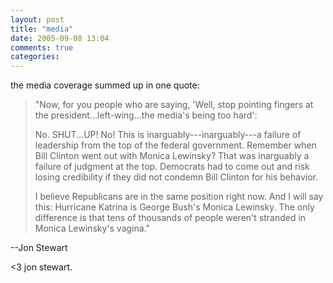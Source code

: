 ```yaml
---
layout: post
title: "media"
date: 2005-09-08 13:04
comments: true
categories: 
---
```

the media coverage summed up in one quote:

<blockquote>
"Now, for you people who are saying, 'Well, stop pointing fingers at the president...left-wing...the media's being too hard':

No.  SHUT...UP!  No!  This is inarguably---inarguably---a failure of leadership from the top of the federal government.  Remember when Bill Clinton went out with Monica Lewinsky? That was inarguably a failure of judgment at the top. Democrats had to come out and risk losing credibility if they did not condemn Bill Clinton for his behavior.

I believe Republicans are in the same position right now. And I will say this: Hurricane Katrina is George Bush's Monica Lewinsky. The only difference is that tens of thousands of people weren't stranded in Monica Lewinsky's vagina."
</blockquote>

--Jon Stewart

<3 jon stewart.
